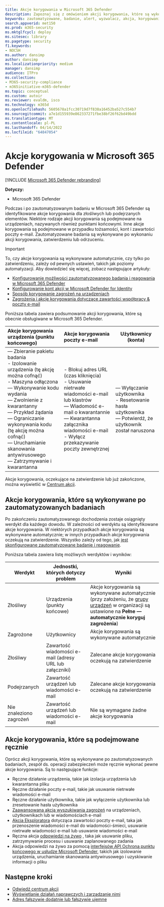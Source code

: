 ```yaml
---
title: Akcje korygowania w Microsoft 365 Defender
description: Zapoznaj się z omówieniem akcji korygowania, które są wykonywane po zautomatyzowanych badaniach w Microsoft 365 Defender
keywords: zautomatyzowane, badanie, alert, wyzwalacz, akcja, korygowanie
search.appverid: met150
ms.prod: m365-security
ms.mktglfcycl: deploy
ms.sitesec: library
ms.pagetype: security
f1.keywords:
- NOCSH
ms.author: dansimp
author: dansimp
ms.localizationpriority: medium
manager: dansimp
audience: ITPro
ms.collection:
- M365-security-compliance
- m365initiative-m365-defender
ms.topic: conceptual
ms.custom: autoir
ms.reviewer: evaldm, isco
ms.technology: m365d
ms.openlocfilehash: 5605678a1fcc30719d7f838a16452ba527c554b7
ms.sourcegitcommit: a7e1d155939e862337271fbe38bf26f62bd49bdd
ms.translationtype: MT
ms.contentlocale: pl-PL
ms.lasthandoff: 04/14/2022
ms.locfileid: "64847054"
---
```

# <a name="remediation-actions-in-microsoft-365-defender"></a>Akcje korygowania w Microsoft 365 Defender

[!INCLUDE [Microsoft 365 Defender rebranding](../includes/microsoft-defender.md)]

**Dotyczy:**

- Microsoft 365 Defender

Podczas i po zautomatyzowanym badaniu w Microsoft 365 Defender są identyfikowane akcje korygowania dla złośliwych lub podejrzanych elementów. Niektóre rodzaje akcji korygowania są podejmowane na urządzeniach, nazywanych również punktami końcowymi. Inne akcje korygowania są podejmowane w przypadku tożsamości, kont i zawartości poczty e-mail. Zautomatyzowane badania są wykonywane po wykonaniu akcji korygowania, zatwierdzeniu lub odrzuceniu.

> [!IMPORTANT]
> To, czy akcje korygowania są wykonywane automatycznie, czy tylko po zatwierdzeniu, zależy od pewnych ustawień, takich jak poziomy automatyzacji. Aby dowiedzieć się więcej, zobacz następujące artykuły:
>
> - [Konfigurowanie możliwości zautomatyzowanego badania i reagowania w Microsoft 365 Defender](m365d-configure-auto-investigation-response.md)
> - [Konfigurowanie kont akcji w Microsoft Defender for Identity](/defender-for-identity/manage-action-accounts)
> - [Sposób korygowanie zagrożeń na urządzeniach](../defender-endpoint/automated-investigations.md)
> - [Zagrożenia i akcje korygowania dotyczące zawartości współpracy & poczty e-mail](../office-365-security/air-remediation-actions.md#threats-and-remediation-actions)

Poniższa tabela zawiera podsumowanie akcji korygowania, które są obecnie obsługiwane w Microsoft 365 Defender.

|Akcje korygowania urządzenia (punktu końcowego)  |Akcje korygowania poczty e-mail  |Użytkownicy (konta)  |
|:---------|:---------|----------|
|— Zbieranie pakietu badania <br/>- Izolowanie urządzenia (tę akcję można cofnąć)<br/>- Maszyna odłączona <br/>— Wykonywanie kodu wydania <br/>— Zwolnienie z kwarantanny <br/>— Przykład żądania <br/>— Ograniczanie wykonywania kodu (tę akcję można cofnąć) <br/>— Uruchamianie skanowania antywirusowego <br/>— Zatrzymywanie i kwarantanna      |- Blokuj adres URL (czas kliknięcia)<br/>- Usuwanie nietrwałe wiadomości e-mail lub klastrów<br/>— Wiadomość e-mail o kwarantannie<br/>— Kwarantanna załącznika wiadomości e-mail<br/>- Wyłącz przekazywanie poczty zewnętrznej          |— Wyłączanie użytkownika<br />- Resetowanie hasła użytkownika<br />— Potwierdź, że użytkownik został naruszona          |

Akcje korygowania, oczekujące na zatwierdzenie lub już zakończone, można wyświetlić w [Centrum akcji](m365d-action-center.md).

## <a name="remediation-actions-that-follow-automated-investigations"></a>Akcje korygowania, które są wykonywane po zautomatyzowanych badaniach

Po zakończeniu zautomatyzowanego dochodzenia zostaje osiągnięty werdykt dla każdego dowodu. W zależności od werdyktu są identyfikowane akcje korygowania. W niektórych przypadkach akcje korygowania są wykonywane automatycznie; w innych przypadkach akcje korygowania oczekują na zatwierdzenie. Wszystko zależy od tego, jak [jest skonfigurowane zautomatyzowane badanie i reagowanie](m365d-configure-auto-investigation-response.md).

Poniższa tabela zawiera listę możliwych werdyktów i wyników:

| Werdykt    | Jednostki, których dotyczy problem    | Wyniki|
|------|------|------|
| Złośliwy    | Urządzenia (punkty końcowe)    | Akcje korygowania są wykonywane automatycznie (przy założeniu, że [grupy urządzeń](m365d-configure-auto-investigation-response.md#review-or-change-the-automation-level-for-device-groups) w organizacji są ustawione na **Pełne — automatycznie koryguj zagrożenia**)|
| Zagrożone | Użytkownicy | Akcje korygowania są wykonywane automatycznie |
| Złośliwy    | Zawartość wiadomości e-mail (adresy URL lub załączniki) | Zalecane akcje korygowania oczekują na zatwierdzenie|
| Podejrzanych    | Zawartość urządzeń lub wiadomości e-mail | Zalecane akcje korygowania oczekują na zatwierdzenie|
| Nie znaleziono zagrożeń    | Zawartość urządzeń lub wiadomości e-mail    | Nie są wymagane żadne akcje korygowania|

## <a name="remediation-actions-that-are-taken-manually"></a>Akcje korygowania, które są podejmowane ręcznie

Oprócz akcji korygowania, które są wykonywane po zautomatyzowanych badaniach, zespół ds. operacji zabezpieczeń może ręcznie wykonać pewne akcje korygowania. Są to następujące funkcje:

- Ręczne działanie urządzenia, takie jak izolacja urządzenia lub kwarantanna pliku
- Ręczne działanie poczty e-mail, takie jak usuwanie nietrwałe wiadomości e-mail
- Ręczne działanie użytkownika, takie jak wyłączenie użytkownika lub zresetowanie hasła użytkownika
- [Zaawansowana akcja wyszukiwania zagrożeń](../defender-endpoint/advanced-hunting-overview.md) na urządzeniach, użytkownikach lub w wiadomościach e-mail
- [Akcja Eksploratora](../office-365-security/threat-explorer.md) dotycząca zawartości poczty e-mail, taka jak przenoszenie wiadomości e-mail do wiadomości-śmieci, usuwanie nietrwałe wiadomości e-mail lub usuwanie wiadomości e-mail
- Ręczna akcja [odpowiedzi na żywo](/windows/security/threat-protection/microsoft-defender-atp/live-response) , taka jak usuwanie pliku, zatrzymywanie procesu i usuwanie zaplanowanego zadania
- Akcja odpowiedzi na żywo za pomocą [interfejsów API Ochrona punktu końcowego w usłudze Microsoft Defender](../defender-endpoint/management-apis.md#microsoft-defender-for-endpoint-apis), takich jak izolowanie urządzenia, uruchamianie skanowania antywirusowego i uzyskiwanie informacji o pliku

## <a name="next-steps"></a>Następne kroki

- [Odwiedź centrum akcji](m365d-action-center.md)
- [Wyświetlanie działań naprawczych i zarządzanie nimi](m365d-autoir-actions.md)
- [Adres fałszywie dodatnie lub fałszywie ujemne](m365d-autoir-report-false-positives-negatives.md)
